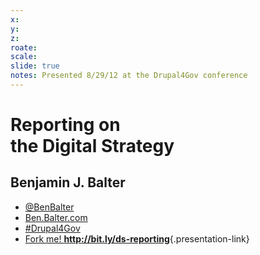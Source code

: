 ```yaml
---
x:
y:
z:
roate:
scale:
slide: true
notes: Presented 8/29/12 at the Drupal4Gov conference
---
```


# Reporting on <br />the Digital Strategy

## Benjamin J. Balter

* [@BenBalter](http://twitter.com/BenBalter)
* [Ben.Balter.com](http://ben.balter.com)
* [#Drupal4Gov](http://twitter.com/#!/search/%23drupal4gov)
* [Fork me! **<span class="blue">http://bit.ly/ds-reporting</span>**](http://bit.ly/ds-reporting){.presentation-link}